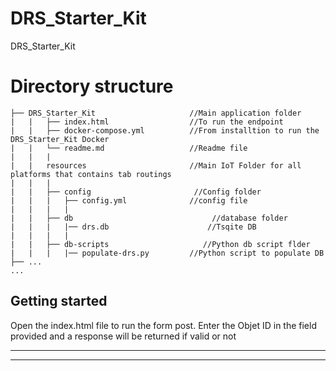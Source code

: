 # DRS_Starter_Kit
 DRS_Starter_Kit

# Directory structure
```
├── DRS_Starter_Kit                     //Main application folder
|   |   ├── index.html                  //To run the endpoint 
|   |   ├── docker-compose.yml          //From installtion to run the DRS_Starter_Kit Docker 
|   |   └── readme.md                   //Readme file
|   |   | 
|   |   resources                       //Main IoT Folder for all platforms that contains tab routings
|   |   |
|   |   ├── config                       //Config folder
|   |   |   ├── config.yml              //config file
|   |   |   |
|   |   ├── db                               //database folder
|   |   |   |── drs.db                      //Tsqite DB
|   |   |   |
|   |   ├── db-scripts                     //Python db script flder
|   |   |   |── populate-drs.py         //Python script to populate DB
├── ...
...
```


## Getting started
Open the index.html file to run the form post. 
Enter the Objet ID in the field provided and a response will be returned if valid or not



---


---